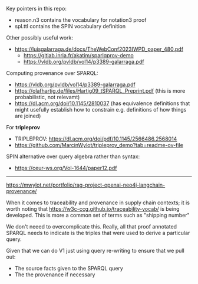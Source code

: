 Key pointers in this repo:

- reason.n3 contains the vocabulary for notation3 proof
- spl.ttl contains the SPIN vocabulary definition

Other possibly useful work:

- https://luisgalarraga.de/docs/TheWebConf2023IWPD_paper_480.pdf
  - https://gitlab.inria.fr/akatim/sparlqprov-demo
  - https://vldb.org/pvldb/vol14/p3389-galarraga.pdf

Computing provenance over SPARQL:

* https://vldb.org/pvldb/vol14/p3389-galarraga.pdf
* https://olafhartig.de/files/Hartig09_tSPARQL_Preprint.pdf (this is more probabilistic, not relevamt)
* https://dl.acm.org/doi/10.1145/2810037 (has equivalence definitions that might usefully establish how to constrain e.g. definitions of how things are joined)

For **tripleprov**

* TRIPLEPROV: https://dl.acm.org/doi/pdf/10.1145/2566486.2568014
* https://github.com/MarcinWylot/tripleprov_demo?tab=readme-ov-file

SPIN alternative over query algebra rather than syntax:

- https://ceur-ws.org/Vol-1644/paper12.pdf

---

https://mwylot.net/portfolio/rag-project-openai-neo4j-langchain-provenance/

When it comes to traceability and provenance in supply chain contexts; it is worth noting that https://w3c-ccg.github.io/traceability-vocab/ is being developed. This is more a common set of terms such as "shipping number"

We don't neeed to overcomplicate this. Really, all that proof annotated SPARQL needs to indicate is the triples that were used to derive a particular query.

Given that we can do V1 just using query re-writing to ensure that we pull out:

- The source facts given to the SPARQL query
- The the provenance if necessary
